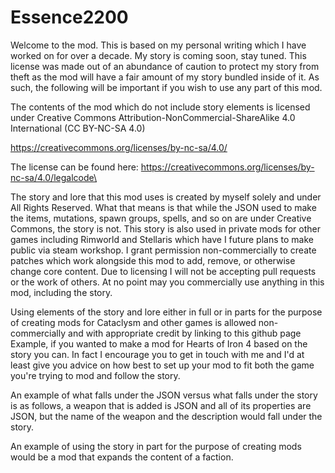 # Essence2200

Welcome to the mod. This is based on my personal writing which I have worked on for over a decade. My story is coming soon, stay tuned. This license was made out of an abundance of caution to protect my story from theft as the mod will have a fair amount of my story bundled inside of it. As such, the following will be important if you wish to use any part of this mod.

The contents of the mod which do not include story elements is licensed under Creative Commons Attribution-NonCommercial-ShareAlike 4.0 International (CC BY-NC-SA 4.0) 

https://creativecommons.org/licenses/by-nc-sa/4.0/

The license can be found here: https://creativecommons.org/licenses/by-nc-sa/4.0/legalcode\

The story and lore that this mod uses is created by myself solely and under All Rights Reserved. What that means is that while the JSON used to make the items, mutations, spawn groups, spells, and so on are under Creative Commons, the story is not. This story is also used in private mods for other games including Rimworld and Stellaris which have I future plans to make public via steam workshop. I grant permission non-commercially to create patches which work alongside this mod to add, remove, or otherwise change core content. Due to licensing I will not be accepting pull requests or the work of others. At no point may you commercially use anything in this mod, including the story.

Using elements of the story and lore either in full or in parts for the purpose of creating mods for Cataclysm and other games is allowed non-commercially and with appropriate credit by linking to this github page Example, if you wanted to make a mod for Hearts of Iron 4 based on the story you can. In fact I encourage you to get in touch with me and I'd at least give you advice on how best to set up your mod to fit both the game you're trying to mod and follow the story.

An example of what falls under the JSON versus what falls under the story is as follows, a weapon that is added is JSON and all of its properties are JSON, but the name of the weapon and the description would fall under the story.

An example of using the story in part for the purpose of creating mods would be a mod that expands the content of a faction.

